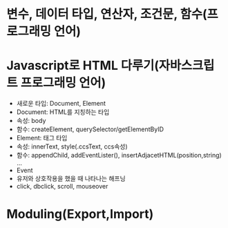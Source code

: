 # 변수, 데이터 타입, 연산자, 조건문, 함수(프로그래밍 언어)

# Javascript로 HTML 다루기(자바스크립트 프로그래밍 언어)

- 새로운 타입: Document, Element
- Document: HTML를 지칭하는 타입
- 속성: body
- 함수: createElement, querySelector/getElementByID
- Element: 태그 타입
- 속성: innerText, style(.ccsText, ccs속성)
- 함수: appendChild, addEventLister(), insertAdjacetHTML(position,string) ...
- Event
- 유저와 상호작용을 했을 때 나타나는 해프닝
- click, dbclick, scroll, mouseover

# Moduling(Export,Import)
